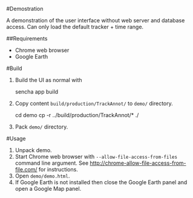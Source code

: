 #Demostration

A demonstration of the user interface without web server and database access.
Can only load the default tracker + time range.

##Requirements


* Chrome web browser
* Google Earth

#Build

1. Build the UI as normal with

    sencha app build

2. Copy content `build/production/TrackAnnot/` to `demo/` directory.

    cd demo
    cp -r ../build/production/TrackAnnot/* ./

3. Pack `demo/` directory.

#Usage

1. Unpack demo.
2. Start Chrome web browser with `--allow-file-access-from-files` command line argument. See http://chrome-allow-file-access-from-file.com/ for instructions.
3. Open `demo/demo.html`.
4. If Google Earth is not installed then close the Google Earth panel and open a Google Map panel.

